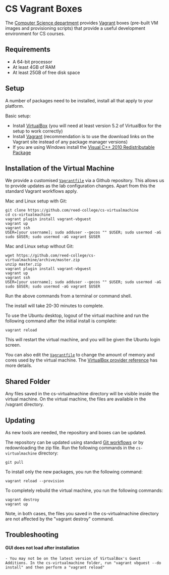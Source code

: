 # CS Vagrant Boxes

The [Computer Science department](http://www.reed.edu/computer-science/) provides [Vagrant](https://www.vagrantup.com) boxes (pre-built VM images and provisioning scripts) that provide a useful development environment for CS courses.

## Requirements

*   A 64-bit processor
*   At least 4GB of RAM
*   At least 25GB of free disk space

## Setup

A number of packages need to be installed, install all that apply to your platform.

Basic setup:

*   Install [VirtualBox](https://www.virtualbox.org) (you will need at least version 5.2 of VirtualBox for the setup to work correctly)
*   Install [Vagrant](https://www.vagrantup.com/downloads.html) (recommendation is to use the download links on the Vagrant site instead of any package manager versions)
*   If you are using Windows install the [Visual C++ 2010 Redistributable Package](http://www.microsoft.com/en-us/download/details.aspx?id=8328)

## Installation of the Virtual Machine

We provide a customised [`Vagrantfile`](https://www.vagrantup.com/docs/vagrantfile/) via a Github repository. This allows us to provide updates as the lab configuration changes. Apart from this the standard Vagrant workflows apply.

Mac and Linux setup with Git:

    git clone https://github.com/reed-college/cs-virtualmachine
    cd cs-virtualmachine
    vagrant plugin install vagrant-vbguest
    vagrant up
    vagrant ssh
    USER=[your username]; sudo adduser --gecos "" $USER; sudo usermod -aG sudo $USER; sudo usermod -aG vagrant $USER

Mac and Linux setup without Git:

    wget https://github.com/reed-college/cs-virtualmachine/archive/master.zip
    unzip master.zip
    vagrant plugin install vagrant-vbguest
    vagrant up
    vagrant ssh
    USER=[your username]; sudo adduser --gecos "" $USER; sudo usermod -aG sudo $USER; sudo usermod -aG vagrant $USER

Run the above commands from a terminal or command shell.

The install will take 20-30 minutes to complete.

To use the Ubuntu desktop, logout of the virtual machine and run the following command after the initial install is complete:
    
    vagrant reload

This will restart the virtual machine, and you will be given the Ubuntu login screen.

You can also edit the [`Vagrantfile`](https://www.vagrantup.com/docs/vagrantfile/) to change the amount of memory and cores used by the virtual machine. The [VirtualBox provider reference](https://www.vagrantup.com/docs/virtualbox/configuration.html) has more details.

## Shared Folder

Any files saved in the cs-virtualmachine directory will be visible inside the virtual machine. On the virtual machine, the files are available in the /vagrant directory.

## Updating

As new tools are needed, the repository and boxes can be updated.

The repository can be updated using standard [Git workflows](https://help.github.com/articles/fetching-a-remote) or by redownloading the zip file. Run the following commands in the `cs-virtualmachine` directory:

    git pull

To install only the new packages, you run the following command:

    vagrant reload --provision

To completely rebuild the virtual machine, you run the following commands:

    vagrant destroy
    vagrant up
    
Note, in both cases, the files you saved in the cs-virtualmachine directory are not affected by the "vagrant destroy" command.

## Troubleshooting

#### GUI does not load after installation
    - You may not be on the latest version of VirtualBox's Guest Additions. In the cs-virtualmachine folder, run "vagrant vbguest --do install" and then perform a "vagrant reload"
    

